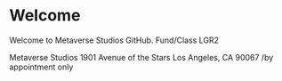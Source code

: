 # Welcome
Welcome to Metaverse Studios GitHub. Fund/Class LGR2

Metaverse Studios 
1901 Avenue of the Stars 
Los Angeles, CA 90067
/by appointment only 
